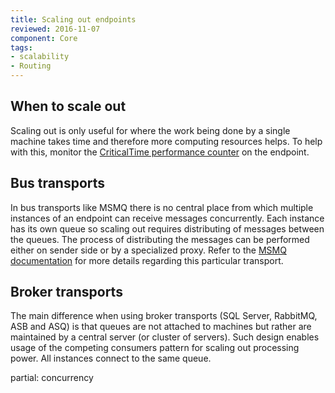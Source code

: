 ```yaml
---
title: Scaling out endpoints
reviewed: 2016-11-07
component: Core
tags:
- scalability
- Routing
---
```


## When to scale out

Scaling out is only useful for where the work being done by a single machine takes time and therefore more computing resources helps. To help with this, monitor the [CriticalTime performance counter](/nservicebus/operations/performance-counters.md) on the endpoint. 

## Bus transports

In bus transports like MSMQ there is no central place from which multiple instances of an endpoint can receive messages concurrently. Each instance has its own queue so scaling out requires distributing of messages between the queues. The process of distributing the messages can be performed either on sender side or by a specialized proxy. Refer to the [MSMQ documentation](/nservicebus/msmq/scaling-out.md) for more details regarding this particular transport.


## Broker transports

The main difference when using broker transports (SQL Server, RabbitMQ, ASB and ASQ) is that queues are not attached to machines but rather are maintained by a central server (or cluster of servers). Such design enables usage of the competing consumers pattern for scaling out processing power. All instances connect to the same queue.

partial: concurrency